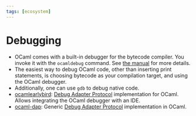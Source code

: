 ```yaml
---
tags: [ecosystem]
---
```


# Debugging
* OCaml comes with a built-in debugger for the bytecode compiler.
You invoke it with the `ocamldebug` command.
See [the manual](https://caml.inria.fr/pub/docs/manual-ocaml/debugger.html) for more details.
* The easiest way to debug OCaml code, other than inserting print statements,
is choosing bytecode as your compilation target, and using the OCaml debugger.
* Additionally, one can use `gdb` to debug native code.
* [ocamlearlybird](https://github.com/hackwaly/ocamlearlybird):
[Debug Adapter Protocol](https://microsoft.github.io/debug-adapter-protocol/)
implementation for OCaml.
Allows integrating the OCaml debugger with an IDE.
* [ocaml-dap](https://github.com/hackwaly/ocaml-dap):
Generic [Debug Adapter Protocol](https://microsoft.github.io/debug-adapter-protocol/)
implementation in OCaml.

